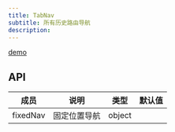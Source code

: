 ```yaml
---
title: TabNav
subtitle: 所有历史路由导航
description: 
---
```

[demo](TabNav)

## API
| 成员 | 说明 | 类型 | 默认值 |
| --- | --- | --- | --- |
| fixedNav | 固定位置导航 | object |  |  |


